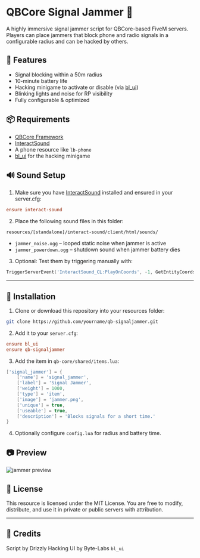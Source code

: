 # QBCore Signal Jammer 📡

A highly immersive signal jammer script for QBCore-based FiveM servers. Players can place jammers that block phone and radio signals in a configurable radius and can be hacked by others.

## 🔧 Features
- Signal blocking within a 50m radius
- 10-minute battery life
- Hacking minigame to activate or disable (via [bl_ui](https://github.com/Byte-Labs-Studio/bl_ui))
- Blinking lights and noise for RP visibility
- Fully configurable & optimized

## 📦 Requirements
- [QBCore Framework](https://github.com/qbcore-framework/qb-core)
- [InteractSound](https://github.com/plunkettscott/interact-sound)
- A phone resource like `lb-phone`
- [bl_ui](https://github.com/Byte-Labs-Studio/bl_ui) for the hacking minigame

## 🔊 Sound Setup

1. Make sure you have [InteractSound](https://github.com/plunkettscott/interact-sound) installed and ensured in your server.cfg:
```cfg
ensure interact-sound
```

2. Place the following sound files in this folder:
```
resources/[standalone]/interact-sound/client/html/sounds/
```
- `jammer_noise.ogg` – looped static noise when jammer is active
- `jammer_powerdown.ogg` – shutdown sound when jammer battery dies

3. Optional: Test them by triggering manually with:
```lua
TriggerServerEvent('InteractSound_CL:PlayOnCoords', -1, GetEntityCoords(PlayerPedId()), 'jammer_noise.ogg', 0.7)
```

---

## 🔌 Installation

1. Clone or download this repository into your resources folder:
```bash
git clone https://github.com/yourname/qb-signaljammer.git
```

2. Add it to your `server.cfg`:
```cfg
ensure bl_ui
ensure qb-signaljammer
```

3. Add the item in `qb-core/shared/items.lua`:
```lua
['signal_jammer'] = {
    ['name'] = 'signal_jammer',
    ['label'] = 'Signal Jammer',
    ['weight'] = 1000,
    ['type'] = 'item',
    ['image'] = 'jammer.png',
    ['unique'] = true,
    ['useable'] = true,
    ['description'] = 'Blocks signals for a short time.'
}
```

4. Optionally configure `config.lua` for radius and battery time.

## 📷 Preview

![jammer preview](https://i.imgur.com/vTK2wu9.png)

## 🪪 License

This resource is licensed under the MIT License. You are free to modify, distribute, and use it in private or public servers with attribution.

---

## 👥 Credits
Script by Drizzly 
Hacking UI by Byte-Labs `bl_ui`
